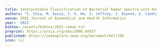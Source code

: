 ```yaml
---
title: Interpretable Classification of Bacterial Raman Spectra with Knockoff Wavelets
authors: "C. Chia, M. Sesia, C.-S. Ho, S. Jeffrey, J. Dionne, E. Cand\xE8s, R. Howe"
venue: IEEE Journal of Biomedical and Health Informatics
year: '2021'
bibtex: /assets/bibtex/2021-raman.txt
preprint: https://arxiv.org/abs/2006.04937
published: https://ieeexplore.ieee.org/document/9477158
icon: 🔍🩺
---
```

